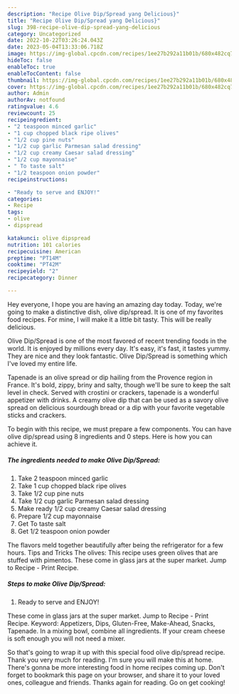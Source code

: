 ```yaml
---
description: "Recipe Olive Dip/Spread yang Delicious}"
title: "Recipe Olive Dip/Spread yang Delicious}"
slug: 398-recipe-olive-dip-spread-yang-delicious
category: Uncategorized
date: 2022-10-22T03:26:24.043Z
date: 2023-05-04T13:33:06.718Z
image: https://img-global.cpcdn.com/recipes/1ee27b292a11b01b/680x482cq70/olive-dipspread-recipe-main-photo.jpg
hideToc: false
enableToc: true
enableTocContent: false
thumbnail: https://img-global.cpcdn.com/recipes/1ee27b292a11b01b/680x482cq70/olive-dipspread-recipe-main-photo.jpg
cover: https://img-global.cpcdn.com/recipes/1ee27b292a11b01b/680x482cq70/olive-dipspread-recipe-main-photo.jpg
author: Admin
authorAv: notfound
ratingvalue: 4.6
reviewcount: 25
recipeingredient:
- "2 teaspoon minced garlic"
- "1 cup chopped black ripe olives"
- "1/2 cup pine nuts"
- "1/2 cup garlic Parmesan salad dressing"
- "1/2 cup creamy Caesar salad dressing"
- "1/2 cup mayonnaise"
- " To taste salt"
- "1/2 teaspoon onion powder"
recipeinstructions:

- "Ready to serve and ENJOY!"
categories:
- Recipe
tags:
- olive
- dipspread

katakunci: olive dipspread 
nutrition: 101 calories
recipecuisine: American
preptime: "PT14M"
cooktime: "PT42M"
recipeyield: "2"
recipecategory: Dinner

---
```



Hey everyone, I hope you are having an amazing day today. Today, we're going to make a distinctive dish, olive dip/spread. It is one of my favorites food recipes. For mine, I will make it a little bit tasty. This will be really delicious.

Olive Dip/Spread is one of the most favored of recent trending foods in the world. It is enjoyed by millions every day. It's easy, it's fast, it tastes yummy. They are nice and they look fantastic. Olive Dip/Spread is something which I've loved my entire life.

Tapenade is an olive spread or dip hailing from the Provence region in France. It&#39;s bold, zippy, briny and salty, though we&#39;ll be sure to keep the salt level in check. Served with crostini or crackers, tapenade is a wonderful appetizer with drinks. A creamy olive dip that can be used as a savory olive spread on delicious sourdough bread or a dip with your favorite vegetable sticks and crackers.


To begin with this recipe, we must prepare a few components. You can have olive dip/spread using 8 ingredients and 0 steps. Here is how you can achieve it.

<!--inarticleads1-->

##### The ingredients needed to make Olive Dip/Spread:

1. Take 2 teaspoon minced garlic
1. Take 1 cup chopped black ripe olives
1. Take 1/2 cup pine nuts
1. Take 1/2 cup garlic Parmesan salad dressing
1. Make ready 1/2 cup creamy Caesar salad dressing
1. Prepare 1/2 cup mayonnaise
1. Get  To taste salt
1. Get 1/2 teaspoon onion powder


The flavors meld together beautifully after being the refrigerator for a few hours. Tips and Tricks The olives: This recipe uses green olives that are stuffed with pimentos. These come in glass jars at the super market. Jump to Recipe - Print Recipe. 

<!--inarticleads2-->

##### Steps to make Olive Dip/Spread:


1. Ready to serve and ENJOY!

These come in glass jars at the super market. Jump to Recipe - Print Recipe. Keyword: Appetizers, Dips, Gluten-Free, Make-Ahead, Snacks, Tapenade. In a mixing bowl, combine all ingredients. If your cream cheese is soft enough you will not need a mixer. 

So that's going to wrap it up with this special food olive dip/spread recipe. Thank you very much for reading. I'm sure you will make this at home. There's gonna be more interesting food in home recipes coming up. Don't forget to bookmark this page on your browser, and share it to your loved ones, colleague and friends. Thanks again for reading. Go on get cooking!
